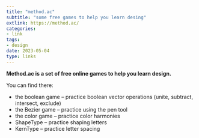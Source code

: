 ```yaml
---
title: "method.ac"
subtitle: "some free games to help you learn desing"
extlink: https://method.ac/
categories:
- link
tags:
- design
date: 2023-05-04
type: links
---
```

**Method.ac is a set of free online games to help you learn design.**
<!--more-->
You can find there:
* the boolean game – practice boolean vector operations (unite, subtract, intersect, exclude)
* the Bezier game – practice using the pen tool
* the color game – practice color harmonies
* ShapeType – practice shaping letters
* KernType – practice letter spacing